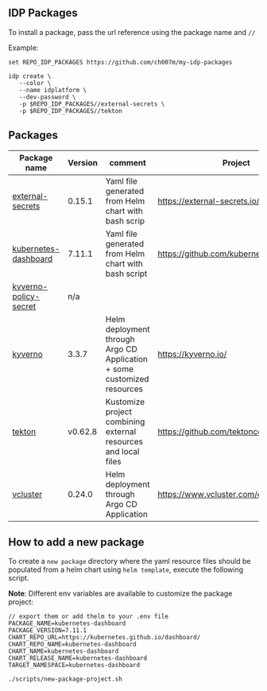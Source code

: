 ## IDP Packages

To install a package, pass the url reference using the package name and `//`

Example:
```shell
set REPO_IDP_PACKAGES https://github.com/ch007m/my-idp-packages

idp create \
   --color \
   --name idplatform \
   --dev-password \
   -p $REPO_IDP_PACKAGES//external-secrets \
   -p $REPO_IDP_PACKAGES//tekton
```

## Packages

| Package name                                   | Version | comment                                                                 | Project                                 |
|------------------------------------------------|---------|-------------------------------------------------------------------------|-----------------------------------------|
| [external-secrets](external-secrets)           | 0.15.1  | Yaml file generated from Helm chart with bash scrip                     | https://external-secrets.io/latest/     |
| [kubernetes-dashboard](kubernetes-dashboard)   | 7.11.1  | Yaml file generated from Helm chart with bash script                    | https://github.com/kubernetes/dashboard |
| [kyverno-policy-secret](kyverno-policy-secret) | n/a     |                                                                         |                                         |
| [kyverno](kyverno)                             | 3.3.7   | Helm deployment through Argo CD Application + some customized resources | https://kyverno.io/                     |
| [tekton](tekton)                               | v0.62.8 | Kustomize project combining external resources and local files          | https://github.com/tektoncd/pipeline/   |
| [vcluster](vcluster)                           | 0.24.0  | Helm deployment through Argo CD Application                             | https://www.vcluster.com/docs           |

## How to add a new package

To create a `new package` directory  where the yaml resource files should be populated from a helm chart using `helm template`, execute the following script. 

**Note**: Different env variables are available to customize the package project: 

```shell
// export them or add thelm to your .env file
PACKAGE_NAME=kubernetes-dashboard
PACKAGE_VERSION=7.11.1
CHART_REPO_URL=https://kubernetes.github.io/dashboard/
CHART_REPO_NAME=kubernetes-dashboard
CHART_NAME=kubernetes-dashboard
CHART_RELEASE_NAME=kubernetes-dashboard
TARGET_NAMESPACE=kubernetes-dashboard

./scripts/new-package-project.sh
```

